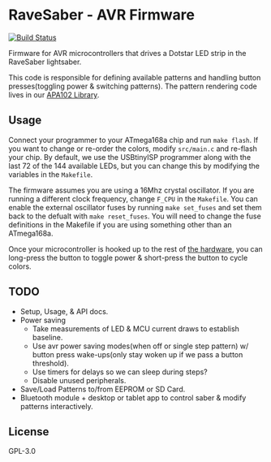 # RaveSaber - AVR Firmware

[![Build Status](https://travis-ci.org/Rave-Saber/Rave-Saber-Firmware.svg?branch=master)](https://travis-ci.org/Rave-Saber/Rave-Saber-Firmware)

Firmware for AVR microcontrollers that drives a Dotstar LED strip in the
RaveSaber lightsaber.

This code is responsible for defining available patterns and handling button
presses(toggling power & switching patterns). The pattern rendering code lives
in our [APA102 Library][avr-apa102-lib].


## Usage

Connect your programmer to your ATmega168a chip and run `make flash`. If you
want to change or re-order the colors, modify `src/main.c` and re-flash your
chip. By default, we use the USBtinyISP programmer along with the last 72 of
the 144 available LEDs, but you can change this by modifying the variables in
the `Makefile`.

The firmware assumes you are using a 16Mhz crystal oscillator. If you are
running a different clock frequency, change `F_CPU` in the `Makefile`. You can
enable the external oscillator fuses by running `make set_fuses` and set them
back to the defualt with `make reset_fuses`. You will need to change the fuse
definitions in the Makefile if you are using something other than an
ATmega168a.

Once your microcontroller is hooked up to the rest of [the hardware][hardware],
you can long-press the button to toggle power & short-press the button to cycle
colors.


## TODO

* Setup, Usage, & API docs.
* Power saving
    * Take measurements of LED & MCU current draws to establish baseline.
    * Use avr power saving modes(when off or single step pattern) w/ button
      press wake-ups(only stay woken up if we pass a button threshold).
    * Use timers for delays so we can sleep during steps?
    * Disable unused peripherals.
* Save/Load Patterns to/from EEPROM or SD Card.
* Bluetooth module + desktop or tablet app to control saber & modify patterns
  interactively.


## License

GPL-3.0


[avr-apa102-lib]: https://github.com/Rave-Saber/AVR-APA102-library
[hardware]: https://github.com/Rave-Saber/Rave-Saber-Hardware
